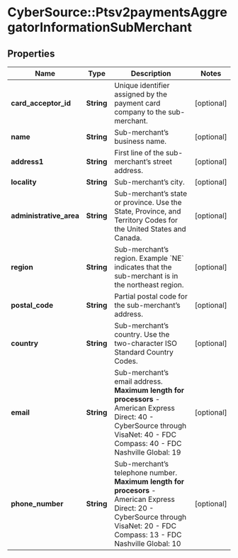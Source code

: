 # CyberSource::Ptsv2paymentsAggregatorInformationSubMerchant

## Properties
Name | Type | Description | Notes
------------ | ------------- | ------------- | -------------
**card_acceptor_id** | **String** | Unique identifier assigned by the payment card company to the sub-merchant. | [optional] 
**name** | **String** | Sub-merchant’s business name. | [optional] 
**address1** | **String** | First line of the sub-merchant’s street address. | [optional] 
**locality** | **String** | Sub-merchant’s city. | [optional] 
**administrative_area** | **String** | Sub-merchant’s state or province. Use the State, Province, and Territory Codes for the United States and Canada.  | [optional] 
**region** | **String** | Sub-merchant’s region. Example &#x60;NE&#x60; indicates that the sub-merchant is in the northeast region. | [optional] 
**postal_code** | **String** | Partial postal code for the sub-merchant’s address. | [optional] 
**country** | **String** | Sub-merchant’s country. Use the two-character ISO Standard Country Codes. | [optional] 
**email** | **String** | Sub-merchant’s email address.  **Maximum length for processors**   - American Express Direct: 40  - CyberSource through VisaNet: 40  - FDC Compass: 40  - FDC Nashville Global: 19  | [optional] 
**phone_number** | **String** | Sub-merchant’s telephone number.  **Maximum length for procesors**   - American Express Direct: 20  - CyberSource through VisaNet: 20  - FDC Compass: 13  - FDC Nashville Global: 10  | [optional] 


